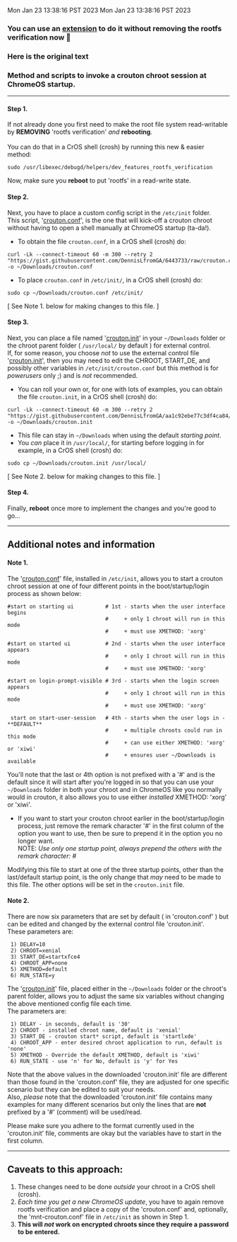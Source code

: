 Mon Jan 23 13:38:16 PST 2023
Mon Jan 23 13:38:16 PST 2023
### You can use an [extension](https://github.com/supechicken/ChromeOS-AutoStart) to do it without removing the rootfs verification now 🎉

### Here is the original text

### Method and scripts to invoke a crouton chroot session at ChromeOS startup.

----------
#### **Step 1.** 
If not already done you first need to make the root file system read-writable by **REMOVING** 'rootfs verification' *and* **rebooting**. <br>  
You can do that in a CrOS shell (crosh) by running this new & easier method:   
```
sudo /usr/libexec/debugd/helpers/dev_features_rootfs_verification
```    

Now, make sure you **reboot** to put 'rootfs' in a read-write state. 
  
#### **Step 2.** 
Next, you have to place a custom config script in the ```/etc/init``` folder. <br>
This script, '[crouton.conf](https://gist.github.com/DennisLfromGA/6443733)', is the one that will kick-off a crouton chroot without having to open a shell manually at ChromeOS startup (ta-da!). <br>

 - To obtain the file `crouton.conf`, in a CrOS shell (crosh) do:
```
curl -Lk --connect-timeout 60 -m 300 --retry 2 "https://gist.githubusercontent.com/DennisLfromGA/6443733/raw/crouton.conf" -o ~/Downloads/crouton.conf
```
 - To place `crouton.conf` in `/etc/init/`, in a CrOS shell (crosh) do:    
```
sudo cp ~/Downloads/crouton.conf /etc/init/
```

[ See Note 1. below for making changes to this file. ]

  
#### **Step 3.** 
Next, you can place a file named '[crouton.init](https://gist.github.com/DennisLfromGA/aa1c92ebe77c3df4ca84)' in your ```~/Downloads``` folder or the chroot parent folder ( `/usr/local/` by default ) for external control.  
If, for some reason, you choose *not* to use the external control file '[crouton.init](https://gist.github.com/DennisLfromGA/aa1c92ebe77c3df4ca84)', then you may need to edit the CHROOT, START_DE, and possibly other variables in `/etc/init/crouton.conf` but this method is for *powerusers* only ;) and is *not* recommended.
 - You can roll your own or, for one with lots of examples, you can obtain the file `crouton.init`, in a CrOS shell (crosh) do:
```
curl -Lk --connect-timeout 60 -m 300 --retry 2 "https://gist.githubusercontent.com/DennisLfromGA/aa1c92ebe77c3df4ca84/raw/crouton.init" -o ~/Downloads/crouton.init
```
 - This file can stay in `~/Downloads` when using the default *starting point*.
 - You *can* place it in `/usr/local/`, for starting before logging in for example, in a CrOS shell (crosh) do:
```
sudo cp ~/Downloads/crouton.init /usr/local/
```
[ See Note 2. below for making changes to this file. ]
  
#### **Step 4.** 
Finally, **reboot** once more to implement the changes and you're good to go...

----------
## Additional notes and information

#### **Note 1.**
The '[crouton.conf](https://gist.github.com/DennisLfromGA/6443733)' file, installed in ```/etc/init```, allows you to start a crouton chroot session at one of four different points in the boot/startup/login process as shown below:
```
#start on starting ui          # 1st - starts when the user interface begins
                               #     + only 1 chroot will run in this mode
                               #     + must use XMETHOD: 'xorg'
 
#start on started ui           # 2nd - starts when the user interface appears
                               #     + only 1 chroot will run in this mode
                               #     + must use XMETHOD: 'xorg'
 
#start on login-prompt-visible # 3rd - starts when the login screen appears
                               #     + only 1 chroot will run in this mode
                               #     + must use XMETHOD: 'xorg'
 
 start on start-user-session   # 4th - starts when the user logs in - **DEFAULT**
                               #     + multiple chroots could run in this mode
                               #     + can use either XMETHOD: 'xorg' or 'xiwi'
                               #     + ensures user ~/Downloads is available
```
You'll note that the last or 4th option is not prefixed with a '#' and is the default since it will start after you're logged in so that you can use your ```~/Downloads``` folder in both your chroot and in ChromeOS like you normally would in crouton, it also allows you to use either *installed* XMETHOD: 'xorg' or 'xiwi'.

 - If you want to start your crouton chroot earlier in the boot/startup/login process, just remove the remark character '#' in the first column of the option you want to use, then be sure to prepend it in the option you no longer want.    
NOTE: *Use only one startup point, always prepend the others with the remark character: #*

Modifying this file to start at one of the three startup points, other than the last/default startup point, is the only change that *may* need to be made to this file. The other options will be set in the `crouton.init` file.
  
#### **Note 2.**
There are now six parameters that are set by default ( in 'crouton.conf' ) but can be edited and changed by the external control file 'crouton.init'.  
These parameters are:
```
 1) DELAY=10  
 2) CHROOT=xenial  
 3) START_DE=startxfce4 
 4) CHROOT_APP=none
 5) XMETHOD=default  
 6) RUN_STATE=y 
```

The '[crouton.init](https://gist.github.com/DennisLfromGA/aa1c92ebe77c3df4ca84)' file, placed either in the ```~/Downloads``` folder or the chroot's parent folder, allows you to adjust the same six variables without changing the above mentioned config file each time.  
The parameters are:
```
 1) DELAY - in seconds, default is '30'
 2) CHROOT - installed chroot name, default is 'xenial'
 3) START_DE - crouton start* script, default is 'startlxde' 
 4) CHROOT_APP - enter desired chroot application to run, default is 'none'  
 5) XMETHOD - Override the default XMETHOD, default is 'xiwi'
 6) RUN_STATE - use 'n' for No, default is 'y' for Yes
```
Note that the above values in the downloaded 'crouton.init' file are different than those found in the 'crouton.conf' file, they are adjusted for one specific scenario but they can be edited to suit your needs.  
Also, *please* note that the downloaded 'crouton.init' file contains many examples for many different scenarios but only the lines that are **not** prefixed by a '#' (comment) will be used/read.

Please make sure you adhere to the format currently used in the 'crouton.init' file, comments are okay but the variables have to start in the first column.

----------
## **Caveats to this approach:** <br>
1. These changes need to be done *outside* your chroot in a CrOS shell (crosh). <br>
2. *Each time you get a new ChromeOS update*, you have to again remove rootfs verification and place a copy of the 'crouton.conf' and, optionally, the 'mnt-crouton.conf' file in ```/etc/init``` as shown in Step 1.<br>
3. __This will *not* work on encrypted chroots since they require a password to be entered.__